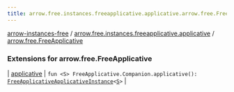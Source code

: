 ```yaml
---
title: arrow.free.instances.freeapplicative.applicative.arrow.free.FreeApplicative - arrow-instances-free
---
```


[arrow-instances-free](../../index.html) / [arrow.free.instances.freeapplicative.applicative](../index.html) / [arrow.free.FreeApplicative](./index.html)

### Extensions for arrow.free.FreeApplicative

| [applicative](applicative.html) | `fun <S> FreeApplicative.Companion.applicative(): `[`FreeApplicativeApplicativeInstance`](../../arrow.free.instances/-free-applicative-applicative-instance/index.html)`<`[`S`](applicative.html#S)`>` |

